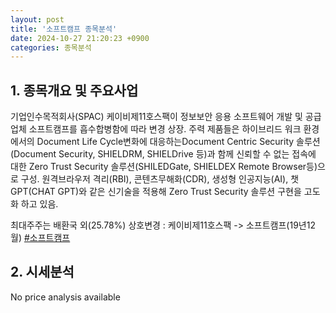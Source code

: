 ```yaml
---
layout: post
title: '소프트캠프 종목분석'
date: 2024-10-27 21:20:23 +0900
categories: 종목분석
---
```


## 1. 종목개요 및 주요사업

기업인수목적회사(SPAC) 케이비제11호스팩이 정보보안 응용 소프트웨어 개발 및 공급업체 소프트캠프를 흡수합병함에 따라 변경 상장. 주력 제품들은 하이브리드 워크 환경에서의 Document Life Cycle변화에 대응하는Document Centric Security 솔루션(Document Security, SHIELDRM, SHIELDrive 등)과 함께 신뢰할 수 없는 접속에 대한 Zero Trust Security 솔루션(SHILEDGate, SHIELDEX Remote Browser등)으로 구성. 원격브라우저 격리(RBI), 콘텐츠무해화(CDR), 생성형 인공지능(AI), 챗GPT(CHAT GPT)와 같은 신기술을 적용해 Zero Trust Security 솔루션 구현을 고도화 하고 있음.

최대주주는 배환국 외(25.78%) 상호변경 : 케이비제11호스팩 -> 소프트캠프(19년12월)
[#소프트캠프](#)

## 2. 시세분석

No price analysis available
